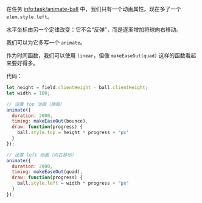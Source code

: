 在任务 <info:task/animate-ball> 中，我们只有一个动画属性。现在多了一个 `elem.style.left`。

水平坐标由另一个定律改变：它不会“反弹”，而是逐渐增加将球向右移动。

我们可以为它多写一个 `animate`。

作为时间函数，我们可以使用 `linear`，但像 `makeEaseOut(quad)` 这样的函数看起来要好得多。

代码：

```js
let height = field.clientHeight - ball.clientHeight;
let width = 100;

// 设置 top 动画（弹跳）
animate({
  duration: 2000,
  timing: makeEaseOut(bounce),
  draw: function(progress) {
    ball.style.top = height * progress + 'px'
  }
});

// 设置 left 动画（向右移动）
animate({
  duration: 2000,
  timing: makeEaseOut(quad),
  draw: function(progress) {
    ball.style.left = width * progress + "px"
  }
});
```
